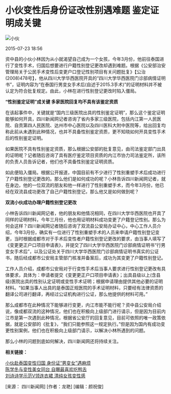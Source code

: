 # 小伙变性后身份证改性别遇难题 鉴定证明成关键

![小伙](http://img.hkwb.net/14810.files/pic300.jpg)

2015-07-23 18:56

资中县的小伙小林因为从小就渴望自己成为一个女孩，今年3月份，他前往泰国进行了变性手术，归国后想要进行户籍性别登记更改却遇到难题。根据《公安部治安管理局关于公民手术变性后变更户口登记性别项目有关问题批复》【公治(2008)478号】，他从四川大学华西医院开具的“四川大学华西医院门诊部病情证明书”，证明内容为“在泰国行男变女手术后(自述于2015.3手术)”的证明材料并不被认定为符合批复规定。由此，小林在进行性别登记更改时陷入僵局。

**“性别鉴定证明”成关键 多家医院回复均不具有该鉴定资质**

在该起事件中，关键就是“国内三级医院出具的性别鉴定证明”，那么这个鉴定证明能够如何开具，四川新闻网记者咨询了省内多家三级医院，包括内江第一人民医院、自贡第四人民医院、达州市中心医院以及四川医科大附中医院等，给出回复均称此前从未遇到此种情况，也并不具备性别鉴定资质，更不知晓如何开具变性手术后的性别鉴定证明。

如果医院不具有性别鉴定资质，那么根据公安部的批复意见，由司法鉴定部门出具的证明呢？记者随后咨询了具有医疗鉴定项目资质的内江市协力司法鉴定所，该所的负责人员告诉记者，他们也不具备性别鉴定证明资质。

如此便陷入僵局。根据公开报道，中国目前有不少进行了性别重塑手术后成功进行了户籍性别登记更改的。那么他们是如何成功的呢？小林告诉四川新闻网记者，就在身边，他的一位双流的朋友和他一样进行了性别重塑手术，而今年3月份，他已经在双流县成功更改了自己户籍性别登记，那么他又是如何做到呢？

**双流小伙成功办理户籍性别登记更改**

小林告诉四川新闻网记者，他的朋友和他情况相同，在四川大学华西医院也开具了同样的证明材料，今年三月份，他也用证明材料成功变更了户籍登记性别。那么为何会这样？四川新闻网记者随后咨询了双流县公安局办证中心，中心工作人员介绍，今年3月份，确实有一位进行了性别重塑手术的人员来申请户籍性别登记变更，当时根据成都市对于手术后变性者户籍性别登记更改的要求，由当事人填写了《变更更正户口项目申请表》，并提交了四川大学华西医院门诊部病情证明书“行男变女手术后”，以及公证处关于四川大学华西医院门诊部病情证明书真实的公证书，随后经成都市公安局主管部门核准并备案后，成功为其变更了户籍性别登记。

工作人员介绍，成都市公安局对于行变性手术后当事人要求进行性别登记更改有具体要求，具体为：申请者提交《变更更正户口项目申请表》；出具县级以上(含县级)医院出具的性别认定证明或变性手术证明；根据申请理由提供其他必要的证明材料。“如果当事人出具的是泰国正规医院的手术证明材料，只要经有法律资质的翻译公司进行翻译，再经过公证机构进行公证，那么他提供的材料可用。”

那么成都市在此种情况下能够进行变更，内江市能不能行呢？资中县公安局介绍说，像成都双流的这种情况，他们也在积极向上级部门进行请示，但是因为目前内江市是第一次遇到此种情况，根据省公安厅的回复意见，目前可依照的唯一政策依据，就是公安部的《批复》，“我们只能参照这一规定执行。”但是因为国内有成功变更性别案例，他们也在积极向上级部门请示，以解决小林所遇到的问题。

那么小林的问题到底如何解决，四川新闻网还将持续关注。

**相关链接：**

[小伙赴泰国变性归国 身份证“男变女”遇麻烦](http://www.hkwb.net/news/content/2015-07/23/content_2602316.htm)  
[陈学冬与变性美女同台 自曝最喜欢吃鸭舌](http://www.hkwb.net/news/content/2015-07/19/content_2598408.htm)  
[刘诗诗学示范V领连衣裙 清纯女孩变性感](http://www.hkwb.net/nrpd/content/2015-07/14/content_2594512.htm)

\[来源： 四川新闻网\]  \[作者：龙艳\]  \[编辑：颜祝俊\]